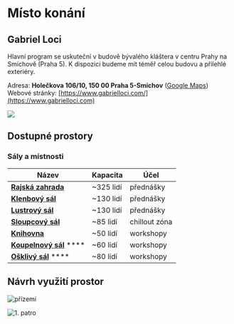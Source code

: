 # Místo konání

## Gabriel Loci

Hlavní program se uskuteční v budově bývalého kláštera v centru Prahy na Smíchově (Praha 5). K dispozici budeme mít téměř celou budovu a přilehlé exteriéry.

Adresa: **Holečkova 106/10, 150 00 Praha 5-Smíchov** ([Google Maps](https://goo.gl/maps/QWhJaGuZGsJS2S749))\
Webové stránky: [https://www.gabrielloci.com/](https://www.gabrielloci.com)

![](../.gitbook/assets/gabriel\_loci-meatspace-\_xz.jpeg)

## Dostupné prostory

### Sály a místnosti

| Název                                                      | Kapacita   | Účel          |
| ---------------------------------------------------------- | ---------- | ------------- |
| [**Rajská zahrada**](prehled-salu/rajska-zahrada.md)       | \~325 lidí | přednášky     |
| [**Klenbový sál**](prehled-salu/klenbovy-sal.md)           | \~130 lidí | přednášky     |
| [**Lustrový sál**](prehled-salu/lustrovy-sal.md)           | \~130 lidí | přednášky     |
| [**Sloupcový sál**](prehled-salu/sloupcovy-sal.md)         | \~85 lidí  | chillout zóna |
| [**Knihovna**](prehled-salu/knihovna.md)                   | \~50 lidí  | workshopy     |
| [**Koupelnový sál**](prehled-salu/koupelnovy-sal.md) ****  | \~60 lidí  | workshopy     |
| [**Ošklivý sál**](prehled-salu/osklivy-sal.md) ****        | \~80 lidí  | workshopy     |

## Návrh využití prostor

![přízemí](../.gitbook/assets/plan\_prizemi.jpg)

![ 1. patro](../.gitbook/assets/plan\_prvni\_patro.jpg)

